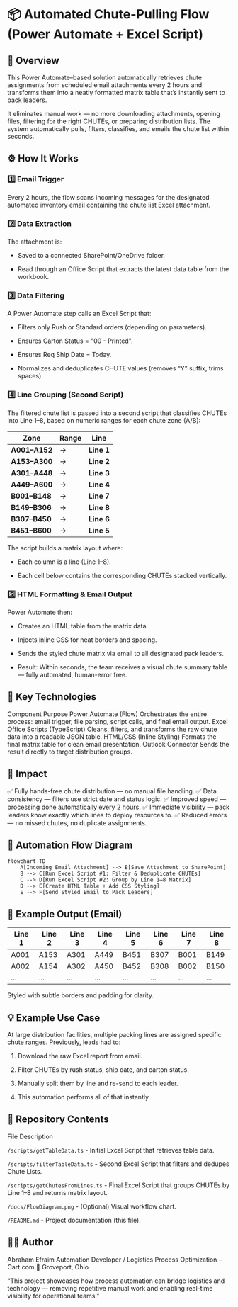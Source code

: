 # 📦 Automated Chute-Pulling Flow (Power Automate + Excel Script)
## 🔗 Overview

This Power Automate–based solution automatically retrieves chute assignments from scheduled email attachments every 2 hours and transforms them into a neatly formatted matrix table that’s instantly sent to pack leaders.

It eliminates manual work — no more downloading attachments, opening files, filtering for the right CHUTEs, or preparing distribution lists. The system automatically pulls, filters, classifies, and emails the chute list within seconds.

## ⚙️ How It Works
### 1️⃣ Email Trigger

Every 2 hours, the flow scans incoming messages for the designated automated inventory email containing the chute list Excel attachment.

### 2️⃣ Data Extraction

The attachment is:

- Saved to a connected SharePoint/OneDrive folder.

- Read through an Office Script that extracts the latest data table from the workbook.

### 3️⃣ Data Filtering

A Power Automate step calls an Excel Script that:

- Filters only Rush or Standard orders (depending on parameters).

- Ensures Carton Status = "00 - Printed".

- Ensures Req Ship Date = Today.

- Normalizes and deduplicates CHUTE values (removes “Y” suffix, trims spaces).

### 4️⃣ Line Grouping (Second Script)

The filtered chute list is passed into a second script that classifies CHUTEs into Line 1–8, based on numeric ranges for each chute zone (A/B):

| Zone          | Range | Line       |
| ------------- | ----- | ---------- |
| **A001–A152** | →     | **Line 1** |
| **A153–A300** | →     | **Line 2** |
| **A301–A448** | →     | **Line 3** |
| **A449–A600** | →     | **Line 4** |
| **B001–B148** | →     | **Line 7** |
| **B149–B306** | →     | **Line 8** |
| **B307–B450** | →     | **Line 6** |
| **B451–B600** | →     | **Line 5** |


The script builds a matrix layout where:

- Each column is a line (Line 1–8).

- Each cell below contains the corresponding CHUTEs stacked vertically.

### 5️⃣ HTML Formatting & Email Output

Power Automate then:

- Creates an HTML table from the matrix data.

- Injects inline CSS for neat borders and spacing.

- Sends the styled chute matrix via email to all designated pack leaders.

- Result: Within seconds, the team receives a visual chute summary table — fully automated, human-error free.

## 🧠 Key Technologies
Component	Purpose
Power Automate (Flow)	Orchestrates the entire process: email trigger, file parsing, script calls, and final email output.
Excel Office Scripts (TypeScript)	Cleans, filters, and transforms the raw chute data into a readable JSON table.
HTML/CSS (Inline Styling)	Formats the final matrix table for clean email presentation.
Outlook Connector	Sends the result directly to target distribution groups.

## 🚀 Impact

✅ Fully hands-free chute distribution — no manual file handling.
✅ Data consistency — filters use strict date and status logic.
✅ Improved speed — processing done automatically every 2 hours.
✅ Immediate visibility — pack leaders know exactly which lines to deploy resources to.
✅ Reduced errors — no missed chutes, no duplicate assignments.

## 🧩 Automation Flow Diagram

```mermaid
flowchart TD
    A[Incoming Email Attachment] --> B[Save Attachment to SharePoint]
    B --> C[Run Excel Script #1: Filter & Deduplicate CHUTEs]
    C --> D[Run Excel Script #2: Group by Line 1–8 Matrix]
    D --> E[Create HTML Table + Add CSS Styling]
    E --> F[Send Styled Email to Pack Leaders]

```

## 📸 Example Output (Email)
| Line 1 | Line 2 | Line 3 | Line 4 | Line 5 | Line 6 | Line 7 | Line 8 |
|---------|---------|---------|---------|---------|---------|---------|---------|
| A001 | A153 | A301 | A449 | B451 | B307 | B001 | B149 |
| A002 | A154 | A302 | A450 | B452 | B308 | B002 | B150 |
| ...  | ...   | ...   | ...   | ...   | ...   | ...   | ...   |


Styled with subtle borders and padding for clarity.

## 💡 Example Use Case

At large distribution facilities, multiple packing lines are assigned specific chute ranges.
Previously, leads had to:

1. Download the raw Excel report from email.

2. Filter CHUTEs by rush status, ship date, and carton status.

3. Manually split them by line and re-send to each leader.

4. This automation performs all of that instantly.

## 📁 Repository Contents
File	Description

`/scripts/getTableData.ts` - Initial Excel Script that retrieves table data.

`/scripts/filterTableData.ts` - Second Excel Script that filters and dedupes Chute Lists.

`/scripts/getChutesFromLines.ts` - Final Excel Script that groups CHUTEs by Line 1–8 and returns matrix layout.

`/docs/FlowDiagram.png`	- (Optional) Visual workflow chart.

`/README.md` - Project documentation (this file).

## 🧑‍💼 Author

Abraham Efraim
Automation Developer / Logistics Process Optimization – Cart.com
📍 Groveport, Ohio

“This project showcases how process automation can bridge logistics and technology — removing repetitive manual work and enabling real-time visibility for operational teams.”
